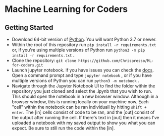 # Machine Learning for Coders

## Getting Started
- Download 64-bit version of [Python](https://www.python.org/downloads/). You will want Python 3.7 or newer.
- Within the root of this repository run `pip install -r requirements.txt` or, if you're using multiple versions of Python run `python3 -m pip install -r requirements.txt` .
- Clone the repository: `git clone https://github.com/Chrispresso/ML-for-coders.git`
- Launch jupyter notebook. If you have issues you can check the [docs](https://jupyter-notebook-beginner-guide.readthedocs.io/en/latest/execute.html). Open a command prompt and type `jupyter notebook` , or if you have multiple versions of Python you can run `python3 -m notebook` .
- Navigate through the Jupyter Notebook UI to find the folder within the repository you just cloned and select the .ipynb that you wish to run. This should open the notebook in a new browser window. Although in a browser window, this is running locally on your machine now. Each "cell" within the notebook can be ran individuall by hitting `shift + enter`. The \[in\] cells consist of code to be ran, and the \[out\]  consist of the output after running the cell. If there's text in \[out\] then it means I've uploaded a notebook with my saved output to show you what you can expect. Be sure to still run the code within the \[in\].

